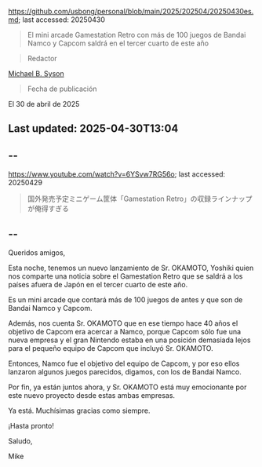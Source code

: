 https://github.com/usbong/personal/blob/main/2025/202504/20250430es.md; last accessed: 20250430

> El mini arcade Gamestation Retro con más de 100 juegos de Bandai Namco y Capcom saldrá en el tercer cuarto de este año

> Redactor

[Michael B. Syson](https://www.linkedin.com/in/michaelsyson/)

> Fecha de publicación

El 30 de abril de 2025

## Last updated: 2025-04-30T13:04

## --

https://www.youtube.com/watch?v=6YSvw7RG56o; last accessed: 20250429

> 国外発売予定ミニゲーム筐体「Gamestation Retro」の収録ラインナップが俺得すぎる

## --

Queridos amigos,

Esta noche, tenemos un nuevo lanzamiento de Sr. OKAMOTO, Yoshiki quien nos comparte una noticia sobre el Gamestation Retro que se saldrá a los países afuera de Japón en el tercer cuarto de este año. 

Es un mini arcade que contará más de 100 juegos de antes y que son de Bandai Namco y Capcom. 

Además, nos cuenta Sr. OKAMOTO que en ese tiempo hace 40 años el objetivo de Capcom era acercar a Namco, porque Capcom sólo fue una nueva empresa y el gran Nintendo estaba en una posición demasiada lejos para el pequeño equipo de Capcom que incluyó Sr. OKAMOTO. 

Entonces, Namco fue el objetivo del equipo de Capcom, y por eso ellos lanzaron algunos juegos parecidos, digamos, con los de Bandai Namco. 

Por fin, ya están juntos ahora, y Sr. OKAMOTO está muy emocionante por este nuevo proyecto desde estas ambas empresas.

Ya está. Muchísimas gracias como siempre.

¡Hasta pronto!

Saludo,

Mike
